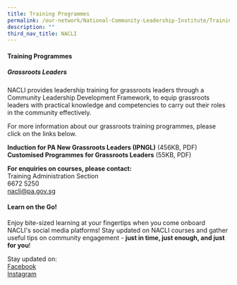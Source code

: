 ```yaml
---
title: Training Programmes
permalink: /our-network/National-Community-Leadership-Institute/Training-Programmes
description: ""
third_nav_title: NACLI
---
```

#### Training Programmes

##### Grassroots Leaders

NACLI provides leadership training for grassroots leaders through a Community Leadership Development Framework, to equip grassroots leaders with practical knowledge and competencies to carry out their roles in the community effectively.

For more information about our grassroots training programmes, please click on the links below.

**Induction for PA New Grassroots Leaders (IPNGL)** (456KB, PDF)<br>
**Customised Programmes for Grassroots Leaders** (55KB, PDF)<br>

**For enquiries on courses, please contact:**<br>
Training Administration Section<br>
6672 5250<br>
nacli@pa.gov.sg

#### Learn on the Go!

Enjoy bite-sized learning at your fingertips when you come onboard NACLI's social media platforms! Stay updated on NACLI courses and gather useful tips on community engagement - **just in time, just enough, and just for you**!

Stay updated on: <br>
[Facebook](https://www.facebook.com/login/?next=https%3A%2F%2Fwww.facebook.com%2Fnaclisg) <br>
[Instagram](https://www.instagram.com/accounts/login/?next=/naclisg/)